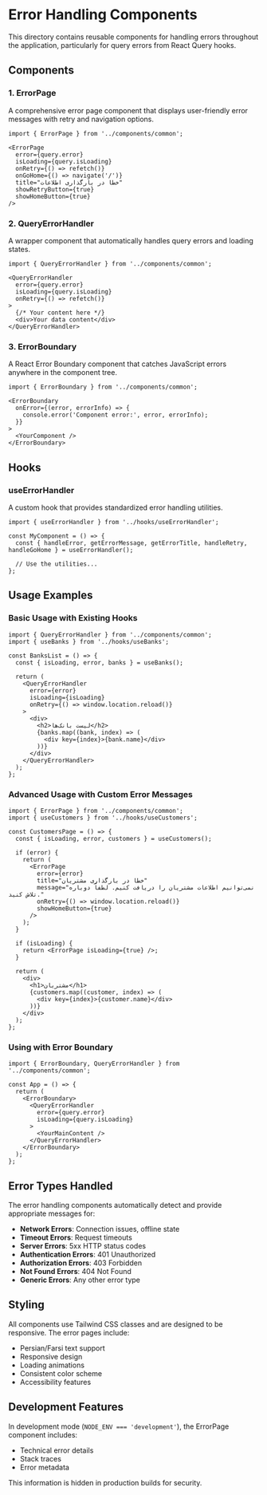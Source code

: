 # Error Handling Components

This directory contains reusable components for handling errors throughout the application, particularly for query errors from React Query hooks.

## Components

### 1. ErrorPage
A comprehensive error page component that displays user-friendly error messages with retry and navigation options.

```tsx
import { ErrorPage } from '../components/common';

<ErrorPage
  error={query.error}
  isLoading={query.isLoading}
  onRetry={() => refetch()}
  onGoHome={() => navigate('/')}
  title="خطا در بارگذاری اطلاعات"
  showRetryButton={true}
  showHomeButton={true}
/>
```

### 2. QueryErrorHandler
A wrapper component that automatically handles query errors and loading states.

```tsx
import { QueryErrorHandler } from '../components/common';

<QueryErrorHandler
  error={query.error}
  isLoading={query.isLoading}
  onRetry={() => refetch()}
>
  {/* Your content here */}
  <div>Your data content</div>
</QueryErrorHandler>
```

### 3. ErrorBoundary
A React Error Boundary component that catches JavaScript errors anywhere in the component tree.

```tsx
import { ErrorBoundary } from '../components/common';

<ErrorBoundary
  onError={(error, errorInfo) => {
    console.error('Component error:', error, errorInfo);
  }}
>
  <YourComponent />
</ErrorBoundary>
```

## Hooks

### useErrorHandler
A custom hook that provides standardized error handling utilities.

```tsx
import { useErrorHandler } from '../hooks/useErrorHandler';

const MyComponent = () => {
  const { handleError, getErrorMessage, getErrorTitle, handleRetry, handleGoHome } = useErrorHandler();
  
  // Use the utilities...
};
```

## Usage Examples

### Basic Usage with Existing Hooks

```tsx
import { QueryErrorHandler } from '../components/common';
import { useBanks } from '../hooks/useBanks';

const BanksList = () => {
  const { isLoading, error, banks } = useBanks();

  return (
    <QueryErrorHandler
      error={error}
      isLoading={isLoading}
      onRetry={() => window.location.reload()}
    >
      <div>
        <h2>لیست بانک‌ها</h2>
        {banks.map((bank, index) => (
          <div key={index}>{bank.name}</div>
        ))}
      </div>
    </QueryErrorHandler>
  );
};
```

### Advanced Usage with Custom Error Messages

```tsx
import { ErrorPage } from '../components/common';
import { useCustomers } from '../hooks/useCustomers';

const CustomersPage = () => {
  const { isLoading, error, customers } = useCustomers();

  if (error) {
    return (
      <ErrorPage
        error={error}
        title="خطا در بارگذاری مشتریان"
        message="نمی‌توانیم اطلاعات مشتریان را دریافت کنیم. لطفاً دوباره تلاش کنید."
        onRetry={() => window.location.reload()}
        showHomeButton={true}
      />
    );
  }

  if (isLoading) {
    return <ErrorPage isLoading={true} />;
  }

  return (
    <div>
      <h1>مشتریان</h1>
      {customers.map((customer, index) => (
        <div key={index}>{customer.name}</div>
      ))}
    </div>
  );
};
```

### Using with Error Boundary

```tsx
import { ErrorBoundary, QueryErrorHandler } from '../components/common';

const App = () => {
  return (
    <ErrorBoundary>
      <QueryErrorHandler
        error={query.error}
        isLoading={query.isLoading}
      >
        <YourMainContent />
      </QueryErrorHandler>
    </ErrorBoundary>
  );
};
```

## Error Types Handled

The error handling components automatically detect and provide appropriate messages for:

- **Network Errors**: Connection issues, offline state
- **Timeout Errors**: Request timeouts
- **Server Errors**: 5xx HTTP status codes
- **Authentication Errors**: 401 Unauthorized
- **Authorization Errors**: 403 Forbidden
- **Not Found Errors**: 404 Not Found
- **Generic Errors**: Any other error type

## Styling

All components use Tailwind CSS classes and are designed to be responsive. The error pages include:

- Persian/Farsi text support
- Responsive design
- Loading animations
- Consistent color scheme
- Accessibility features

## Development Features

In development mode (`NODE_ENV === 'development'`), the ErrorPage component includes:

- Technical error details
- Stack traces
- Error metadata

This information is hidden in production builds for security.
